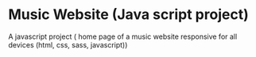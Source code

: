 # Music Website (Java script project)

A javascript project ( home page of a music website responsive for all devices (html, css, sass, javascript))
